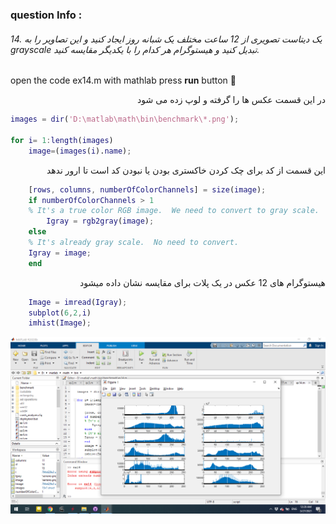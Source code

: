 
### question Info :

###### 14. یک دیتاست تصویری از 12 ساعت مختلف یک شبانه روز ایجاد کنید و این تصاویر را به grayscale تبدیل کنید و هیستوگرام هر کدام را با یکدیگر مقایسه کنید.

open the code ex14.m with mathlab press **run** button :rocket: 

<div dir = "rtl">
در این قسمت عکس ها را گرفته و لوپ زده می شود
</div>

```matlab
images = dir('D:\matlab\math\bin\benchmark\*.png');

for i= 1:length(images)
    image=(images(i).name);

```

<div dir = "rtl">
این قسمت از کد برای چک کردن خاکستری بودن یا نبودن کد است تا ارور ندهد
</div>

```matlab
    [rows, columns, numberOfColorChannels] = size(image);
    if numberOfColorChannels > 1
    % It's a true color RGB image.  We need to convert to gray scale.
        Igray = rgb2gray(image);
    else
    % It's already gray scale.  No need to convert.
    Igray = image;
    end
```

<div dir = "rtl">
هیستوگرام های 12 عکس در یک پلات برای مقایسه نشان داده میشود
</div>

```matlab
    Image = imread(Igray);
    subplot(6,2,i)
    imhist(Image);
```

![img](https://github.com/semnan-university-ai/image-processing-class/blob/main/excersiecs/mohammadhoseinazad/14/ex14.png)

